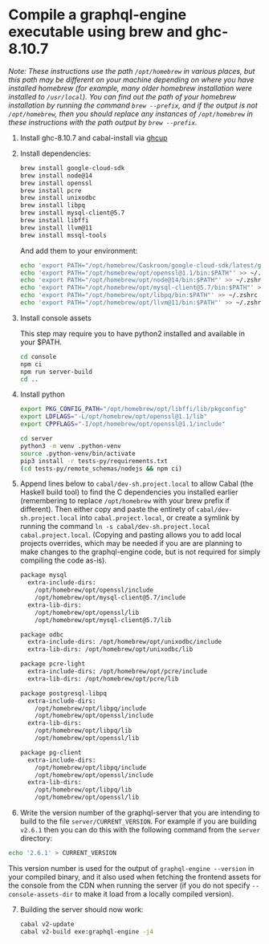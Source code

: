 # Compile a graphql-engine executable using brew and ghc-8.10.7

*Note: These instructions use the path `/opt/homebrew` in various places, but this path may be different on your machine depending on where you have installed homebrew (for example, many older homebrew installation were installed to `/usr/local`). You can find out the path of your homebrew installation by running the command `brew --prefix`, and if the output is not `/opt/homebrew`, then you should replace any instances of `/opt/homebrew` in these instructions with the path output by `brew --prefix`.*

1.  Install ghc-8.10.7 and cabal-install via [ghcup](https://www.haskell.org/ghcup/)

2.  Install dependencies:

    ```sh
    brew install google-cloud-sdk
    brew install node@14
    brew install openssl
    brew install pcre
    brew install unixodbc
    brew install libpq
    brew install mysql-client@5.7
    brew install libffi
    brew install llvm@11
    brew install mssql-tools
    ```

     And add them to your environment:

    ```sh
    echo 'export PATH="/opt/homebrew/Caskroom/google-cloud-sdk/latest/google-cloud-sdk/bin:$PATH"' >> ~/.zshrc
    echo 'export PATH="/opt/homebrew/opt/openssl@1.1/bin:$PATH"' >> ~/.zshrc
    echo 'export PATH="/opt/homebrew/opt/node@14/bin:$PATH"' >> ~/.zshrc
    echo 'export PATH="/opt/homebrew/opt/mysql-client@5.7/bin:$PATH"' >> ~/.zshrc
    echo 'export PATH="/opt/homebrew/opt/libpq/bin:$PATH"' >> ~/.zshrc
    echo 'export PATH="/opt/homebrew/opt/llvm@11/bin:$PATH"' >> ~/.zshrc
    ```


3. Install console assets

   This step may require you to have python2 installed and available in your $PATH.

   ```sh
   cd console
   npm ci
   npm run server-build
   cd ..
   ```

4.  Install python

    ```sh
    export PKG_CONFIG_PATH="/opt/homebrew/opt/libffi/lib/pkgconfig"
    export LDFLAGS="-L/opt/homebrew/opt/openssl@1.1/lib"
    export CPPFLAGS="-I/opt/homebrew/opt/openssl@1.1/include"

    cd server
    python3 -m venv .python-venv
    source .python-venv/bin/activate
    pip3 install -r tests-py/requirements.txt
    (cd tests-py/remote_schemas/nodejs && npm ci)
    ```

5.  Append lines below to `cabal/dev-sh.project.local` to allow Cabal (the Haskell build tool) to find the C dependencies you installed earlier (remembering to  replace `/opt/homebrew` with your brew prefix if different). Then either copy and paste the entirety of `cabal/dev-sh.project.local` into `cabal.project.local`, or create a symlink by running the command `ln -s cabal/dev-sh.project.local cabal.project.local`. (Copying and pasting allows you to add local projects overrides, which may be needed if you are are planning to make changes to the graphql-engine code, but is not required for simply compiling the code as-is).

    ```sh
    package mysql
      extra-include-dirs:
        /opt/homebrew/opt/openssl/include
        /opt/homebrew/opt/mysql-client@5.7/include
      extra-lib-dirs:
        /opt/homebrew/opt/openssl/lib
        /opt/homebrew/opt/mysql-client@5.7/lib

    package odbc
      extra-include-dirs: /opt/homebrew/opt/unixodbc/include
      extra-lib-dirs: /opt/homebrew/opt/unixodbc/lib

    package pcre-light
      extra-include-dirs: /opt/homebrew/opt/pcre/include
      extra-lib-dirs: /opt/homebrew/opt/pcre/lib

    package postgresql-libpq
      extra-include-dirs:
        /opt/homebrew/opt/libpq/include
        /opt/homebrew/opt/openssl/include
      extra-lib-dirs:
        /opt/homebrew/opt/libpq/lib
        /opt/homebrew/opt/openssl/lib

    package pg-client
      extra-include-dirs:
        /opt/homebrew/opt/libpq/include
        /opt/homebrew/opt/openssl/include
      extra-lib-dirs:
        /opt/homebrew/opt/libpq/lib
        /opt/homebrew/opt/openssl/lib
    ```

6. Write the version number of the graphql-server that you are intending to build to the file `server/CURRENT_VERSION`. For example if you are building `v2.6.1` then you can do this with the following command from the `server` directory:

```sh
echo '2.6.1' > CURRENT_VERSION
```

This version number is used for the output of `graphql-engine --version` in your compiled binary, and it also used when fetching the frontend assets for the console from the CDN when running the server (if you do not specify `--console-assets-dir` to make it load from a locally compiled version).

7.  Building the server should now work:

    ```sh
    cabal v2-update
    cabal v2-build exe:graphql-engine -j4
    ```
